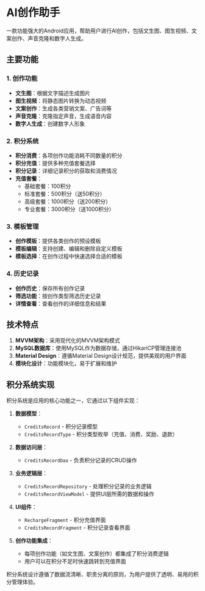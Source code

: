 # AI创作助手

一款功能强大的Android应用，帮助用户进行AI创作，包括文生图、图生视频、文案创作、声音克隆和数字人生成。

## 主要功能

### 1. 创作功能
- **文生图**：根据文字描述生成图片
- **图生视频**：将静态图片转换为动态视频
- **文案创作**：生成各类营销文案、广告词等
- **声音克隆**：克隆指定声音，生成语音内容
- **数字人生成**：创建数字人形象

### 2. 积分系统
- **积分消费**：各项创作功能消耗不同数量的积分
- **积分充值**：提供多种充值套餐选择
- **积分记录**：详细记录积分的获取和消费情况
- **充值套餐**：
  - 基础套餐：100积分
  - 标准套餐：500积分（送50积分）
  - 高级套餐：1000积分（送200积分）
  - 专业套餐：3000积分（送1000积分）

### 3. 模板管理
- **创作模板**：提供各类创作的预设模板
- **模板编辑**：支持创建、编辑和删除自定义模板
- **模板选择**：在创作过程中快速选择合适的模板

### 4. 历史记录
- **创作历史**：保存所有创作记录
- **筛选功能**：按创作类型筛选历史记录
- **详情查看**：查看创作的详细信息和结果

## 技术特点

1. **MVVM架构**：采用现代化的MVVM架构模式
2. **MySQL数据库**：使用MySQL作为数据存储，通过HikariCP管理连接池
3. **Material Design**：遵循Material Design设计规范，提供美观的用户界面
4. **模块化设计**：功能模块化，易于扩展和维护

## 积分系统实现

积分系统是应用的核心功能之一，它通过以下组件实现：

1. **数据模型**：
   - `CreditsRecord` - 积分记录模型
   - `CreditsRecordType` - 积分类型枚举（充值、消费、奖励、退款）

2. **数据访问层**：
   - `CreditsRecordDao` - 负责积分记录的CRUD操作

3. **业务逻辑层**：
   - `CreditsRecordRepository` - 处理积分记录的业务逻辑
   - `CreditsRecordViewModel` - 提供UI层所需的数据和操作

4. **UI组件**：
   - `RechargeFragment` - 积分充值界面
   - `CreditsRecordFragment` - 积分记录查看界面

5. **创作功能集成**：
   - 每项创作功能（如文生图、文案创作）都集成了积分消费逻辑
   - 用户可以在积分不足时快速跳转到充值界面

积分系统设计遵循了数据流清晰、职责分离的原则，为用户提供了透明、易用的积分管理体验。

